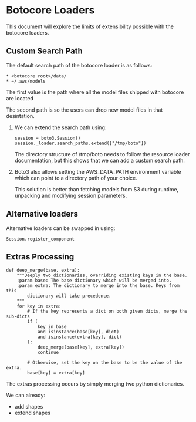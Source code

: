 # Botocore Loaders

This document will explore the limits of extensibility possible with the botocore loaders.

## Custom Search Path
The default search path of the botocore loader is as follows:

    * <botocore root>/data/
    * ~/.aws/models

The first value is the path where all the model files shipped with botocore are located

The second path is so the users can drop new model files in that desintation. 


1. 
    We can extend the search path using:
    ```
    session = boto3.Session()
    session._loader.search_paths.extend(["/tmp/boto"])
    ```

    The directory structure of /tmp/boto needs to follow the resource loader documentation, but this shows that we can add a custom search path. 

2. 
    Boto3 also allows setting the AWS_DATA_PATH environment variable which can point to a directory path of your choice.

    This solution is better than fetching models from S3 during runtime, unpacking and modifying session parameters.

## Alternative loaders
Alternative loaders can be swapped in using:
```
Session.register_component
```

## Extras Processing
```
def deep_merge(base, extra):
    """Deeply two dictionaries, overriding existing keys in the base.
    :param base: The base dictionary which will be merged into.
    :param extra: The dictionary to merge into the base. Keys from this
        dictionary will take precedence.
    """
    for key in extra:
        # If the key represents a dict on both given dicts, merge the sub-dicts
        if (
            key in base
            and isinstance(base[key], dict)
            and isinstance(extra[key], dict)
        ):
            deep_merge(base[key], extra[key])
            continue

        # Otherwise, set the key on the base to be the value of the extra.
        base[key] = extra[key]
```
The extras processing occurs by simply merging two python dictionaries.

We can already:
* add shapes
* extend shapes